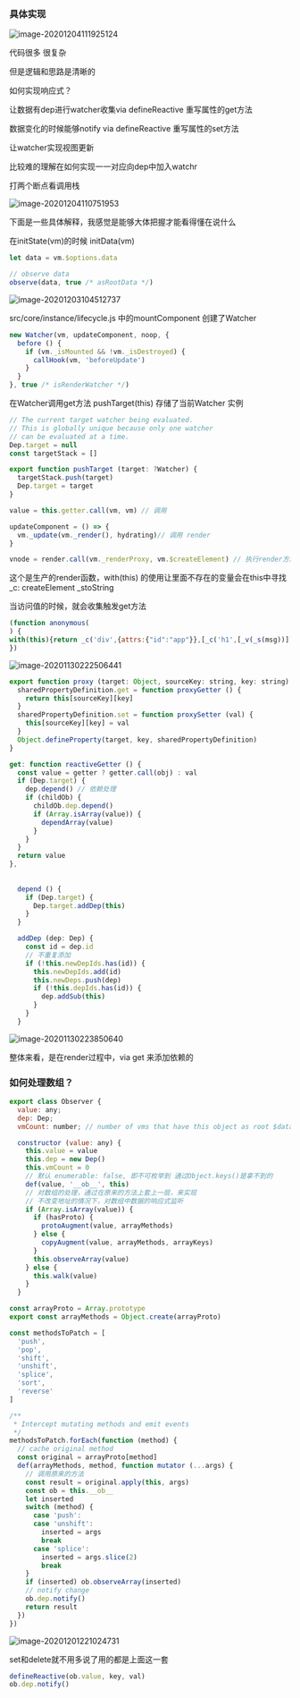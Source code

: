 ### 具体实现

![image-20201204111925124](http://picbed.sedationh.cn/image-20201204111925124.png)

代码很多 很复杂

但是逻辑和思路是清晰的

如何实现响应式？

让数据有dep进行watcher收集via defineReactive 重写属性的get方法

数据变化的时候能够notify via defineReactive 重写属性的set方法

让watcher实现视图更新



比较难的理解在如何实现一一对应向dep中加入watchr

打两个断点看调用栈

![image-20201204110751953](http://picbed.sedationh.cn/image-20201204110751953.png)



下面是一些具体解释，我感觉是能够大体把握才能看得懂在说什么

在initState(vm)的时候 initData(vm)

```js
let data = vm.$options.data

// observe data
observe(data, true /* asRootData */)
```



![image-20201203104512737](http://picbed.sedationh.cn/image-20201203104512737.png)

src/core/instance/lifecycle.js 中的mountComponent 创建了Watcher

```js
new Watcher(vm, updateComponent, noop, {
  before () {
    if (vm._isMounted && !vm._isDestroyed) {
      callHook(vm, 'beforeUpdate')
    }
  }
}, true /* isRenderWatcher */)
```

在Watcher调用get方法 pushTarget(this)  存储了当前Watcher 实例

```js
// The current target watcher being evaluated.
// This is globally unique because only one watcher
// can be evaluated at a time.
Dep.target = null
const targetStack = []

export function pushTarget (target: ?Watcher) {
  targetStack.push(target)
  Dep.target = target
}
```

```js
value = this.getter.call(vm, vm) // 调用

updateComponent = () => {
  vm._update(vm._render(), hydrating)// 调用 render
}

vnode = render.call(vm._renderProxy, vm.$createElement) // 执行render方法
```

这个是生产的render函数，with(this) 的使用让里面不存在的变量会在this中寻找_c: createElement _stoString 

当访问值的时候，就会收集触发get方法

```js
(function anonymous(
) {
with(this){return _c('div',{attrs:{"id":"app"}},[_c('h1',[_v(_s(msg))]),_v("\n      "+_s(msg)+"\n    ")])}
})
```

![image-20201130222506441](http://picbed.sedationh.cn/image-20201130222506441.png)

```js
export function proxy (target: Object, sourceKey: string, key: string) {
  sharedPropertyDefinition.get = function proxyGetter () {
    return this[sourceKey][key]
  }
  sharedPropertyDefinition.set = function proxySetter (val) {
    this[sourceKey][key] = val
  }
  Object.defineProperty(target, key, sharedPropertyDefinition)
}
```

```js
get: function reactiveGetter () {
  const value = getter ? getter.call(obj) : val
  if (Dep.target) {
    dep.depend() // 依赖处理
    if (childOb) {
      childOb.dep.depend()
      if (Array.isArray(value)) {
        dependArray(value)
      }
    }
  }
  return value
},
  
  
  depend () {
    if (Dep.target) {
      Dep.target.addDep(this)
    }
  }

  addDep (dep: Dep) {
    const id = dep.id
    // 不重复添加
    if (!this.newDepIds.has(id)) {
      this.newDepIds.add(id)
      this.newDeps.push(dep)
      if (!this.depIds.has(id)) {
        dep.addSub(this)
      }
    }
  }

```

![image-20201130223850640](http://picbed.sedationh.cn/image-20201130223850640.png)



整体来看，是在render过程中，via get 来添加依赖的

### 如何处理数组？

```js
export class Observer {
  value: any;
  dep: Dep;
  vmCount: number; // number of vms that have this object as root $data

  constructor (value: any) {
    this.value = value
    this.dep = new Dep()
    this.vmCount = 0
    // 默认 enumerable: false, 即不可枚举到 通过Object.keys()是拿不到的
    def(value, '__ob__', this)
    // 对数组的处理，通过在原来的方法上套上一层，来实现
    // 不改变地址的情况下，对数组中数据的响应式监听
    if (Array.isArray(value)) {
      if (hasProto) {
        protoAugment(value, arrayMethods)
      } else {
        copyAugment(value, arrayMethods, arrayKeys)
      }
      this.observeArray(value)
    } else {
      this.walk(value)
    }
  }
```

```js
const arrayProto = Array.prototype
export const arrayMethods = Object.create(arrayProto)

const methodsToPatch = [
  'push',
  'pop',
  'shift',
  'unshift',
  'splice',
  'sort',
  'reverse'
]

/**
 * Intercept mutating methods and emit events
 */
methodsToPatch.forEach(function (method) {
  // cache original method
  const original = arrayProto[method]
  def(arrayMethods, method, function mutator (...args) {
    // 调用原来的方法
    const result = original.apply(this, args)
    const ob = this.__ob__
    let inserted
    switch (method) {
      case 'push':
      case 'unshift':
        inserted = args
        break
      case 'splice':
        inserted = args.slice(2)
        break
    }
    if (inserted) ob.observeArray(inserted)
    // notify change
    ob.dep.notify()
    return result
  })
})
```

![image-20201201221024731](http://picbed.sedationh.cn/image-20201201221024731.png)



set和delete就不用多说了用的都是上面这一套

```js
defineReactive(ob.value, key, val)
ob.dep.notify()
```


